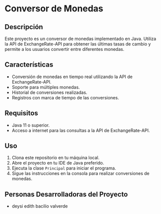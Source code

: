 # Conversor de Monedas

## Descripción
Este proyecto es un conversor de monedas implementado en Java. Utiliza la API de ExchangeRate-API 
para obtener las últimas tasas de cambio y permite a los usuarios convertir entre diferentes monedas.

## Características
- Conversión de monedas en tiempo real utilizando la API de ExchangeRate-API.
- Soporte para múltiples monedas.
- Historial de conversiones realizadas.
- Registros con marca de tiempo de las conversiones.

## Requisitos
- Java 11 o superior.
- Acceso a internet para las consultas a la API de ExchangeRate-API.

## Uso
1. Clona este repositorio en tu máquina local.
2. Abre el proyecto en tu IDE de Java preferido.
3. Ejecuta la clase `Principal` para iniciar el programa.
4. Sigue las instrucciones en la consola para realizar conversiones de monedas.

## Personas Desarrolladoras del Proyecto
- deysi edith bacilio valverde


